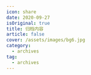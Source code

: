```yaml
---
icon: share
date: 2020-09-27
isOriginal: true
title: 归档内容
article: false
cover: /assets/images/bg6.jpg
category:
  - archives
tag:
  - archives
---
```


<AutoCatalog />